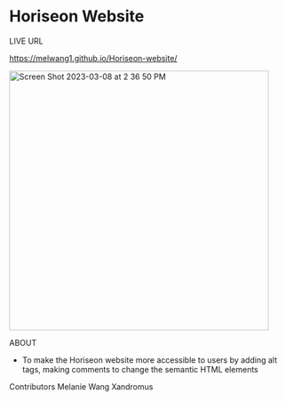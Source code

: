 # Horiseon Website

LIVE URL

https://melwang1.github.io/Horiseon-website/ 

<img width="467" alt="Screen Shot 2023-03-08 at 2 36 50 PM" src="https://user-images.githubusercontent.com/126200765/224563398-b03a3104-48ea-4cf5-922e-ef1e2a7518d0.png">

ABOUT
- To make the Horiseon website more accessible to users by adding alt tags, making comments to change the semantic HTML elements

Contributors 
Melanie Wang
Xandromus
